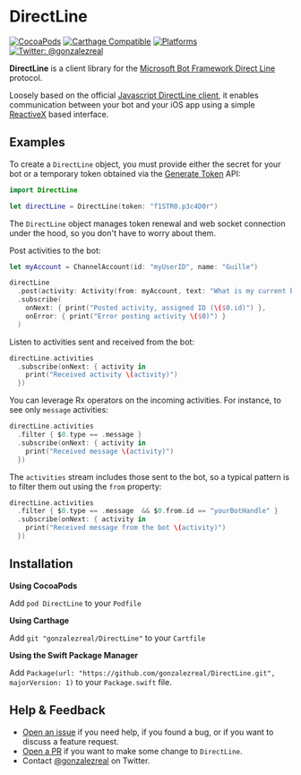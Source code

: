 # DirectLine
[![CocoaPods](https://img.shields.io/cocoapods/v/DirectLine.svg)](https://cocoapods.org/pods/DirectLine)
[![Carthage Compatible](https://img.shields.io/badge/Carthage-compatible-4BC51D.svg?style=flat)](https://github.com/Carthage/Carthage)
[![Platforms](https://img.shields.io/cocoapods/p/DirectLine.svg)](https://cocoapods.org/pods/DirectLine)
[![Twitter: @gonzalezreal](https://img.shields.io/badge/contact-@gonzalezreal-blue.svg?style=flat)](https://twitter.com/gonzalezreal)

**DirectLine** is a client library for the [Microsoft Bot Framework Direct Line](https://docs.microsoft.com/en-us/bot-framework/rest-api/bot-framework-rest-direct-line-3-0-concepts) protocol.

Loosely based on the official [Javascript DirectLine client](https://github.com/Microsoft/BotFramework-DirectLineJS), it enables communication between your bot and your iOS app using a simple [ReactiveX](https://github.com/ReactiveX/RxSwift) based interface.

## Examples
To create a `DirectLine` object, you must provide either the secret for your bot or a temporary token obtained via the [Generate Token](https://docs.microsoft.com/en-us/bot-framework/rest-api/bot-framework-rest-direct-line-3-0-api-reference#generate-token) API:

```swift
import DirectLine

let directLine = DirectLine(token: "f1STR0.p3c4D0r") 
```

The `DirectLine` object manages token renewal and web socket connection under the hood, so you don't have to worry about them.

Post activities to the bot:

```swift
let myAccount = ChannelAccount(id: "myUserID", name: "Guille")

directLine
  .post(activity: Activity(from: myAccount, text: "What is my current balance?"))
  .subscribe(
    onNext: { print("Posted activity, assigned ID (\($0.id)") },
    onError: { print("Error posting activity \($0)") }
  )
```

Listen to activities sent and received from the bot:

```swift
directLine.activities
  .subscribe(onNext: { activity in
    print("Received activity \(activity)")
  })
```

You can leverage Rx operators on the incoming activities. For instance, to see only `message` activities:

```swift
directLine.activities
  .filter { $0.type == .message }
  .subscribe(onNext: { activity in
    print("Received message \(activity)")
  })
```

The `activities` stream includes those sent to the bot, so a typical pattern is to filter them out using the `from` property:

```swift
directLine.activities
  .filter { $0.type == .message  && $0.from.id == "yourBotHandle" }
  .subscribe(onNext: { activity in
    print("Received message from the bot \(activity)")
  })
```

## Installation
**Using CocoaPods**

Add `pod DirectLine` to your `Podfile`

**Using Carthage**

Add `git "gonzalezreal/DirectLine"` to your `Cartfile`

**Using the Swift Package Manager**

Add `Package(url: "https://github.com/gonzalezreal/DirectLine.git", majorVersion: 1)` to your `Package.swift` file.

## Help & Feedback
- [Open an issue](https://github.com/gonzalezreal/DirectLine/issues/new) if you need help, if you found a bug, or if you want to discuss a feature request.
- [Open a PR](https://github.com/gonzalezreal/DirectLine/pull/new/master) if you want to make some change to `DirectLine`.
- Contact [@gonzalezreal](https://twitter.com/gonzalezreal) on Twitter.
